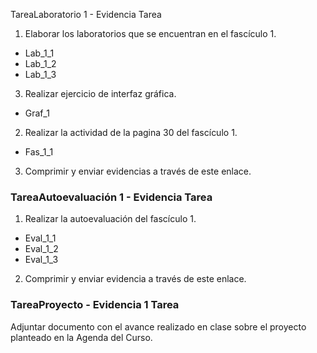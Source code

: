 TareaLaboratorio 1 - Evidencia Tarea

1. Elaborar los laboratorios que se encuentran en el fascículo 1.

- Lab_1_1
- Lab_1_2
- Lab_1_3

3. Realizar ejercicio de interfaz gráfica.

- Graf_1

2. Realizar la actividad de la pagina 30 del fascículo 1.

- Fas_1_1

3. Comprimir y enviar evidencias a través de este enlace.


### TareaAutoevaluación 1 - Evidencia Tarea

1. Realizar la autoevaluación del fascículo 1.

- Eval_1_1
- Eval_1_2
- Eval_1_3

2. Comprimir y enviar evidencia a través de este enlace.


### TareaProyecto - Evidencia 1 Tarea

Adjuntar documento con el avance realizado en clase sobre el proyecto planteado en la Agenda del Curso.
